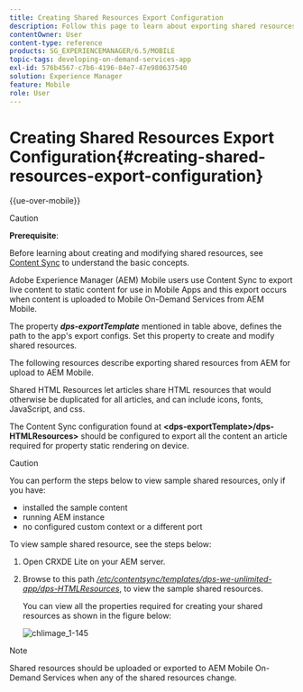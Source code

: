 ```yaml
---
title: Creating Shared Resources Export Configuration
description: Follow this page to learn about exporting shared resources from Adobe Experience Manager (AEM) for upload to AEM Mobile.
contentOwner: User
content-type: reference
products: SG_EXPERIENCEMANAGER/6.5/MOBILE
topic-tags: developing-on-demand-services-app
exl-id: 576b4567-c7b6-4196-84e7-47e980637540
solution: Experience Manager
feature: Mobile
role: User
---
```

# Creating Shared Resources Export Configuration{#creating-shared-resources-export-configuration}

{{ue-over-mobile}}

>[!CAUTION]
>
>**Prerequisite**:
>
>Before learning about creating and modifying shared resources, see [Content Sync](/help/mobile/mobile-ondemand-contentsync.md) to understand the basic concepts.

Adobe Experience Manager (AEM) Mobile users use Content Sync to export live content to static content for use in Mobile Apps and this export occurs when content is uploaded to Mobile On-Demand Services from AEM Mobile.

The property ***dps-exportTemplate*** mentioned in table above, defines the path to the app's export configs. Set this property to create and modify shared resources.

The following resources describe exporting shared resources from AEM for upload to AEM Mobile.

Shared HTML Resources let articles share HTML resources that would otherwise be duplicated for all articles, and can include icons, fonts, JavaScript, and css.

The Content Sync configuration found at **&lt;dps-exportTemplate&gt;/dps-HTMLResources&gt;** should be configured to export all the content an article required for property static rendering on device.

>[!CAUTION]
>
>You can perform the steps below to view sample shared resources, only if you have:
>
>* installed the sample content
>* running AEM instance
>* no configured custom context or a different port
>

To view sample shared resource, see the steps below:

1. Open CRXDE Lite on your AEM server.
1. Browse to this path *[/etc/contentsync/templates/dps-we-unlimited-app/dps-HTMLResources](http://localhost:4502/crx/de/index.jsp#/etc/contentsync/templates/dps-we-unlimited-app/dps-HTMLResources)*, to view the sample shared resources.

   You can view all the properties required for creating your shared resources as shown in the figure below:

   ![chlimage_1-145](assets/chlimage_1-145.png)

>[!NOTE]
>
>Shared resources should be uploaded or exported to AEM Mobile On-Demand Services when any of the shared resources change.
